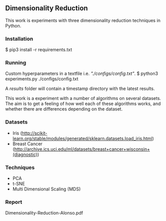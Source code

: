 ## Dimensionality Reduction
This work is experiments with three dimensionality reduction techniques in Python.

### Installation
$ pip3 install -r requirements.txt

### Running

Custom hyperparameters in a textfile i.e. _"./configs/config.txt"_.
$ python3 experiments.py ./configs/config.txt

A _results_ folder will contain a timestamp directory with the latest results.

This work is a experiment with a number of algorithms on several datasets.
The aim is to get a feeling of how well each of these algorithms works, 
and whether there are differences depending on the dataset.

### Datasets
* Iris (http://scikit-learn.org/stable/modules/generated/sklearn.datasets.load_iris.html) 
* Breast Cancer (http://archive.ics.uci.edu/ml/datasets/breast+cancer+wisconsin+(diagnostic))

### Techniques
* PCA
* t-SNE
* Multi Dimensional Scaling (MDS)

### Report
Dimensionality-Reduction-Alonso.pdf
